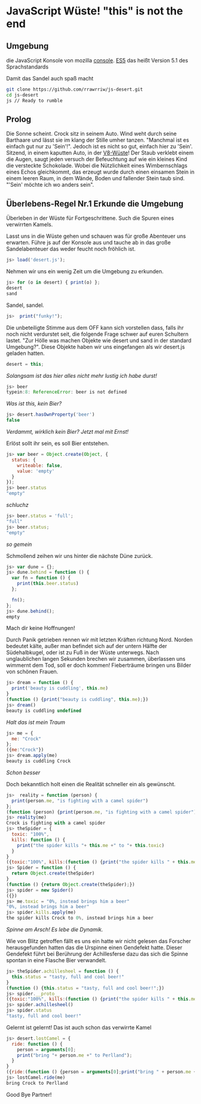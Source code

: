 JavaScript Wüste! "this" is not the end
=======================================

Umgebung
---------

die JavaScript Konsole von mozilla [console][1]. [ES5][3] das heißt Version 5.1 des Sprachstandards

Damit das Sandel auch spaß macht
```bash
git clone https://github.com/rrawrriw/js-desert.git
cd js-desert 
js // Ready to rumble
```

 Prolog
--------

Die Sonne scheint. Crock sitz in seinem Auto. Wind weht durch seine Barthaare und lässt sie im klang der Stille umher tanzen. "Manchmal ist es einfach gut nur zu 'Sein'!". Jedoch ist es nicht so gut, einfach hier zu 'Sein'. Sitzend, in einem kaputten Auto, in der [V8-Wüste][1]! Der Staub verklebt einem die Augen, saugt jeden versuch der Befeuchtung auf wie ein kleines Kind die versteckte Schokolade. Wobei die Nützlichkeit eines Wimbernschlags eines Echos gleichkommt, das erzeugt wurde durch einen einsamen Stein in einem leeren Raum, in dem Wände, Boden und fallender Stein taub sind. "'Sein' möchte ich wo anders sein".


Überlebens-Regel Nr.1 Erkunde die Umgebung
------------------------------------------

Überleben in der Wüste für Fortgeschrittene. Such die Spuren eines verwirrten Kamels. 

Lasst uns in die Wüste gehen und schauen was für große Abenteuer uns erwarten. Führe js auf der Konsole aus und tauche ab in das große Sandelabenteuer das weder feucht noch fröhlich ist.

```javascript
js> load('desert.js');
```
  
Nehmen wir uns ein wenig Zeit um die Umgebung zu erkunden.

```javascript
js> for (o in desert) { print(o) };
desert
sand
```

Sandel, sandel.
```javascript
js>  print("funky!");
```

Die unbeteiligte Stimme aus dem OFF kann sich vorstellen dass, falls ihr noch nicht verdurstet seit, die folgende Frage schwer auf euren Schultern lastet. "Zur Hölle was machen Objekte wie desert und sand in der standard Umgebung?". Diese Objekte haben wir uns eingefangen als wir desert.js geladen hatten. 

```javascript
desert = this;
```

*Solangsam ist das hier alles nicht mehr lustig ich habe durst!*

```javascript
js> beer
typein:8: ReferenceError: beer is not defined
```

*Was ist this, kein Bier?*

```javascript
js> desert.hasOwnProperty('beer')
false
```
*Verdammt, wirklich kein Bier? Jetzt mal mit Ernst!*

Erlöst sollt ihr sein, es soll Bier entstehen.

```javascript
js> var beer = Object.create(Object, {
  status: {
    writeable: false,
    value: 'empty'
  }
});
js> beer.status
"empty"
```
*schluchz*

```javascript
js> beer.status = 'full';
"full"
js> beer.status;
"empty"
```
*so gemein*

Schmollend zeihen wir uns hinter die nächste Düne zurück.

```javascript
js> var dune = {};
js> dune.behind = function () {
  var fn = function () {
    print(this.beer.status)
  };

  fn();
};
js> dune.behind();
empty
```

Mach dir keine Hoffnungen!

Durch Panik getrieben rennen wir mit letzten Kräften richtung Nord. Norden bedeutet kälte, außer man befindet sich auf der untern Hälfte der Südehalbkugel, oder ist zu Fuß in der Wüste unterwegs. Nach unglaublichen langen Sekunden brechen wir zusammen, überlassen uns wimmernt dem Tod, soll er doch kommen! Fieberträume bringen uns Bilder von schönen Frauen.

```javascript
js> dream = function () {
  print('beauty is cuddling', this.me)
}
(function () {print("beauty is cuddling", this.me);})
js> dream()
beauty is cuddling undefined
```
*Halt das ist mein Traum*

```javascript
js> me = {
  me: "Crock"
};
({me:"Crock"})
js> dream.apply(me)
beauty is cuddling Crock
```
*Schon besser*

Doch bekanntlich holt einen die Realität schneller ein als gewünscht.

```javascript
js>  reality = function (person) {
  print(person.me, "is fighting with a camel spider")
};
(function (person) {print(person.me, "is fighting with a camel spider");})
js> reality(me)
Crock is fighting with a camel spider
js> theSpider = {
  toxic: "100%",
  kills: function () {
    print("the spider kills "+ this.me +" to "+ this.toxic)
  }
}
({toxic:"100%", kills:(function () {print("the spider kills " + this.me + " to " + this.toxic);})})
js> Spider = function () {
  return Object.create(theSpider)
}
(function () {return Object.create(theSpider);})
js> spider = new Spider()
({})
js> me.toxic = "0%, instead brings him a beer"
"0%, instead brings him a beer"
js> spider.kills.apply(me)
the spider kills Crock to 0%, instead brings him a beer
```
*Spinne am Arsch! Es lebe die Dynamik.*

Wie von Blitz getroffen fällt es uns ein hatte wir nicht gelesen das Forscher herausgefunden hatten das die Urspinne einen Gendefekt hatte. Dieser Gendefekt führt bei Berührung der Achillesferse dazu das sich die Spinne spontan in eine Flasche Bier verwandelt.
```javascript
js> theSpider.achillesheel = function () {
  this.status = "tasty, full and cool beer!"
}
(function () {this.status = "tasty, full and cool beer!";})
js> spider.__proto__
({toxic:"100%", kills:(function () {print("the spider kills " + this.me + " to " + this.toxic);}), achillesheel:(function () {this.status = "tasty, full and cool beer!";})})
js> spider.achillesheel() 
js> spider.status
"tasty, full and cool beer!"
```
Gelernt ist gelernt! Das ist auch schon das verwirrte Kamel
```javascript
js> desert.lostCamel = {
  ride: function () {
    person = arguments[0];
    print("bring "+ person.me +" to Perlland");
  }
}
({ride:(function () {person = arguments[0];print("bring " + person.me + " to Perlland");})})
js> lostCamel.ride(me)
bring Crock to Perlland
```
Good Bye Partner!

[1]: https://developer.mozilla.org/en-US/docs/Mozilla/Projects/SpiderMonkey/Introduction_to_the_JavaScript_shell "mozilla shell"
[2]: http://en.wikipedia.org/wiki/List_of_ECMAScript_engines "JavaScript Engines"
[3]: http://www.ecma-international.org/publications/standards/Ecma-262.htm "ES5"


